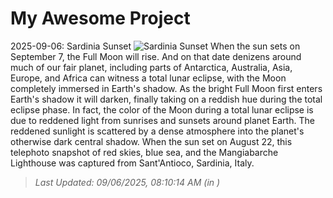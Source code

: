 # My Awesome Project

<!-- APOD Start -->
2025-09-06: Sardinia Sunset
![Sardinia Sunset](https://apod.nasa.gov/apod/image/2509/MangiabarcheTramonto1060.jpg)
When the sun sets on September 7, the Full Moon will rise. And on that date denizens around much of our fair planet, including parts of Antarctica, Australia, Asia, Europe, and Africa can witness a total lunar eclipse, with the Moon completely immersed in Earth's shadow. As the bright Full Moon first enters Earth's shadow it will darken, finally taking on a reddish hue during the total eclipse phase. In fact, the color of the Moon during a total lunar eclipse is due to reddened light from sunrises and sunsets around planet Earth. The reddened sunlight is scattered by a dense atmosphere into the planet's otherwise dark central shadow. When the sun set on August 22, this telephoto snapshot of red skies, blue sea, and the Mangiabarche Lighthouse was captured from Sant'Antioco, Sardinia, Italy.
> _Last Updated: 09/06/2025, 08:10:14 AM (in )_
<!-- APOD End -->

